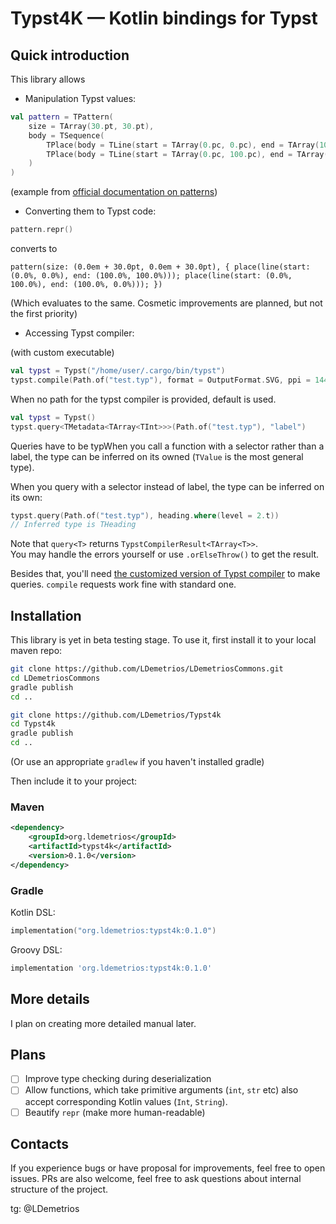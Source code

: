 # Typst4K — Kotlin bindings for Typst

## Quick introduction

This library allows 

- Manipulation Typst values:

```kt
val pattern = TPattern(
    size = TArray(30.pt, 30.pt),
    body = TSequence(
        TPlace(body = TLine(start = TArray(0.pc, 0.pc), end = TArray(100.pc, 100.pc))),
        TPlace(body = TLine(start = TArray(0.pc, 100.pc), end = TArray(100.pc, 0.pc))),
    )
)
```
(example from [official documentation on patterns](https://typst.app/docs/reference/visualize/pattern/))

- Converting them to Typst code:

```kt
pattern.repr()
```
converts to 
```typ
pattern(size: (0.0em + 30.0pt, 0.0em + 30.0pt), { place(line(start: (0.0%, 0.0%), end: (100.0%, 100.0%))); place(line(start: (0.0%, 100.0%), end: (100.0%, 0.0%))); })
```

(Which evaluates to the same.
Cosmetic improvements are planned, but not the first priority)

- Accessing Typst compiler:

(with custom executable)

```kt
val typst = Typst("/home/user/.cargo/bin/typst")
typst.compile(Path.of("test.typ"), format = OutputFormat.SVG, ppi = 1440)
```

When no path for the typst compiler is provided, default is used.

```kt
val typst = Typst()
typst.query<TMetadata<TArray<TInt>>>(Path.of("test.typ"), "label")
```

Queries have to be typWhen you call a function with a selector rather than a label, the type can be inferred on its owned (`TValue` is the most general type).

When you query with a selector instead of label, the type can be inferred on its own:

```kt
typst.query(Path.of("test.typ"), heading.where(level = 2.t))
// Inferred type is THeading
```

Note that `query<T>` returns `TypstCompilerResult<TArray<T>>`.  
You may handle the errors yourself or use `.orElseThrow()` to get the result.

Besides that, you'll need [the customized version of Typst compiler](https://github.com/LDemetrios/typst-less-dynamic-values) to make queries.
`compile` requests work fine with standard one.

## Installation 

This library is yet in beta testing stage.
To use it, first install it to your local maven repo:

```bash
git clone https://github.com/LDemetrios/LDemetriosCommons.git
cd LDemetriosCommons 
gradle publish
cd ..

git clone https://github.com/LDemetrios/Typst4k
cd Typst4k
gradle publish
cd ..
```

(Or use an appropriate `gradlew` if you haven't installed gradle)

Then include it to your project:

### Maven

```xml
<dependency>
    <groupId>org.ldemetrios</groupId>
    <artifactId>typst4k</artifactId>
    <version>0.1.0</version>
</dependency>
```

### Gradle 
Kotlin DSL:
```kt
implementation("org.ldemetrios:typst4k:0.1.0")
```
Groovy DSL:
```groovy
implementation 'org.ldemetrios:typst4k:0.1.0'
```

## More details

I plan on creating more detailed manual later.

## Plans

- [ ] Improve type checking during deserialization
- [ ] Allow functions, which take primitive arguments (`int`, `str` etc) also accept corresponding Kotlin values (`Int`, `String`). 
- [ ] Beautify `repr` (make more human-readable)

## Contacts

If you experience bugs or have proposal for improvements, feel free to open issues. 
PRs are also welcome, feel free to ask questions about internal structure of the project.

tg: @LDemetrios
